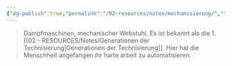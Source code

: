 ```yaml
---
{"dg-publish":true,"permalink":"/02-resources/notes/mechanisierung/","tags":["geschichte","menschheit"],"noteIcon":"","updated":"2024-06-10T02:02:17.000+02:00"}
---
```


> Dampfmaschinen, mechanischer Webstuhl. Es ist bekannt als die 1. [[02 - RESOURCES/Notes/Generationen der Technisierung\|Generationen der Technisierung]]. Hier hat die Menschheit angefangen ihr harte arbeit zu automatisieren.
> 


